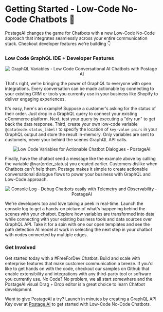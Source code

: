# Getting Started - Low-Code No-Code Chatbots 💬

PostageAI changes the game for Chatbots with a new Low-Code No-Code approach that integrates seamlessly across your entire communication stack. Checkout developer features we're building 👇

### Low Code GraphQL IDE + Developer Features

<p align="center" width="100%">
    <img alt="GraphQL Variables - Low Code Conversational AI Chatbots with Postage AI" src="https://postage.ai/static/0dfbd289b93602f301a264ecc89c5da4/c61d0/graphql-editor-variables.postage.ai.png" />
</p>

That's right, we're bringing the power of GraphQL to everyone with open integrations. Every conversation can be made actionable by connecting to your existing CRM or tools you currently use in your business like Shopify to deliver engaging experiences. 

It's easy, here's an example! Suppose a customer's asking for the status of their order. Just drop in a GraphQL query to connect your existing eCommerce platform. Next, test your query by executing a "dry run" to get back the data response. Third, create your own low-code variable `@data(node.status_label)` to specify the location of `key-value pairs` in your GraphQL output and store the result in-memory. Only variables are sent to customers, never your behind the scenes GraphQL API calls.

<p align="center" width="100%">
    <img alt="Low Code Variables for Actionable Chatbot Dialogues - PostageAI" src="https://postage.ai/static/2dfb5e1a1d950b006c8b20a6d72acfe3/d38a6/low-code-variables.postage.ai.png" />
</p>

Finally, have the chatbot send a message like the example above by calling the variable @var(order_status) you created earlier. Customers dislike when Chatbots can't help them. Postage makes it simple to create actionable conversational dialogue flows to power your business with GraphQL and Low-Code approach.

<p align="center" width="100%">
      <img align="center" alt="Console Log - Debug Chatbots easily with Telemetry and Observability - PostageAI" src="https://postage.ai/static/df223358601486c451b29f12099de55b/6af66/postage.ai.console.log.png"/>
</p>

We're developers too and love taking a peek in real-time. Launch the console log to get a hands-on picture of what's happening behind the scenes with your chatbot. Explore how variables are transformed into data while connecting with your existing business tools and data sources over GraphQL API. Take it for a spin with one our open templates and see the path detection AI model at work in selecting the next step in your chatbot with nodes connected by multiple edges.

### Get Involved

Get started today with a #FreeForDev Chatbot. Build and scale with enterprise features that make customer communication a breeze. If you'd like to get hands on with the code, checkout our samples on Github that enable extensibility and integrations with any third-party tool or software you currently use. No Code? No problem, we all start somewhere and the PostageAI visual Drag + Drop editor is a great choice to learn Chatbot development. 

Want to give PostageAI a try? Launch in minutes by creating a GraphQL API Key over at [Postage AI](https://postage.ai) to get started with Low-Code No-Code Chatbots.
